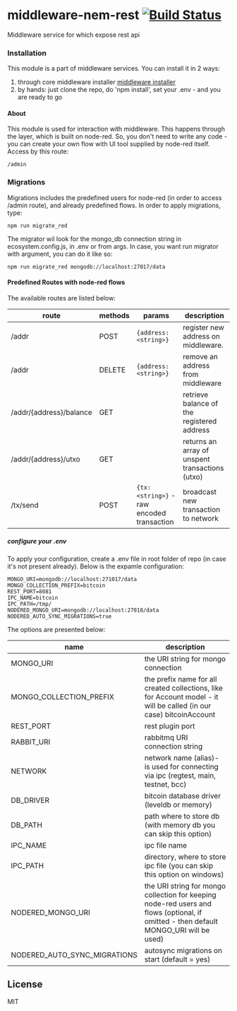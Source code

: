 # middleware-nem-rest [![Build Status](https://travis-ci.org/ChronoBank/middleware-nem-rest.svg?branch=master)](https://travis-ci.org/ChronoBank/middleware-nem-rest)

Middleware service for which expose rest api

### Installation

This module is a part of middleware services. You can install it in 2 ways:

1) through core middleware installer  [middleware installer](https://www.npmjs.com/package/chronobank-middleware)
2) by hands: just clone the repo, do 'npm install', set your .env - and you are ready to go

#### About
This module is used for interaction with middleware. This happens through the layer, which is built on node-red.
So, you don't need to write any code - you can create your own flow with UI tool supplied by node-red itself. Access by this route:
```
/admin
````


### Migrations
Migrations includes the predefined users for node-red (in order to access /admin route), and already predefined flows.
In order to apply migrations, type:
```
npm run migrate_red
```
The migrator wil look for the mongo_db connection string in ecosystem.config.js, in .env or from args. In case, you want run migrator with argument, you can do it like so:
```
npm run migrate_red mongodb://localhost:27017/data
```

#### Predefined Routes with node-red flows


The available routes are listed below:

| route | methods | params | description |
| ------ | ------ | ------ | ------ |
| /addr   | POST | ``` {address: <string>} ``` | register new address on middleware.
| /addr   | DELETE | ``` {address: <string>} ``` | remove an address from middleware
| /addr/{address}/balance   | GET |  | retrieve balance of the registered address
| /addr/{address}/utxo   | GET | |returns an array of unspent transactions (utxo)
| /tx/send   | POST |  ``` {tx: <string>} ``` - raw encoded transaction | broadcast new transaction to network



##### сonfigure your .env

To apply your configuration, create a .env file in root folder of repo (in case it's not present already).
Below is the expamle configuration:

```
MONGO_URI=mongodb://localhost:271017/data
MONGO_COLLECTION_PREFIX=bitcoin
REST_PORT=8081
IPC_NAME=bitcoin
IPC_PATH=/tmp/
NODERED_MONGO_URI=mongodb://localhost:27018/data
NODERED_AUTO_SYNC_MIGRATIONS=true
```

The options are presented below:

| name | description|
| ------ | ------ |
| MONGO_URI   | the URI string for mongo connection
| MONGO_COLLECTION_PREFIX   | the prefix name for all created collections, like for Account model - it will be called (in our case) bitcoinAccount
| REST_PORT   | rest plugin port
| RABBIT_URI   | rabbitmq URI connection string
| NETWORK   | network name (alias)- is used for connecting via ipc (regtest, main, testnet, bcc)
| DB_DRIVER   | bitcoin database driver (leveldb or memory)
| DB_PATH   | path where to store db (with memory db you can skip this option)
| IPC_NAME   | ipc file name
| IPC_PATH   | directory, where to store ipc file (you can skip this option on windows)
| NODERED_MONGO_URI   | the URI string for mongo collection for keeping node-red users and flows (optional, if omitted - then default MONGO_URI will be used)
| NODERED_AUTO_SYNC_MIGRATIONS   | autosync migrations on start (default = yes)



License
----

MIT